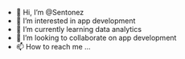- 👋 Hi, I’m @Sentonez
- 👀 I’m interested in app development 
- 🌱 I’m currently learning data analytics 
- 💞️ I’m looking to collaborate on app development 
- 📫 How to reach me ...

<!---
Sentonez/Sentonez is a ✨ special ✨ repository because its `README.md` (this file) appears on your GitHub profile.
You can click the Preview link to take a look at your changes.
--->
